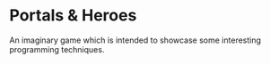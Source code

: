 # Portals & Heroes
An imaginary game which is intended to showcase some interesting programming techniques.
